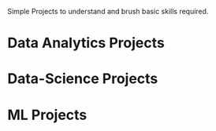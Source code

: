 Simple Projects to understand and brush basic skills required.

# Data Analytics Projects

# Data-Science Projects

# ML Projects
